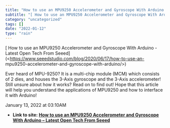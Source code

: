 ```yaml
---
title: "How to use an MPU9250 Accelerometer and Gyroscope With Arduino – Latest Open Tech From Seeed"
subtitle: "[ How to use an MPU9250 Accelerometer and Gyroscope With Arduino - Latest Open"
category: "uncategorized"
tags: []
date: "2022-01-12"
type: "rain"
---
```

[ How to use an MPU9250 Accelerometer and Gyroscope With Arduino - Latest Open
Tech From Seeed](<https://www.seeedstudio.com/blog/2020/06/17/how-to-use-an-
mpu9250-accelerometer-and-gyroscope-with-arduino/>)

Ever heard of MPU-9250? It is a multi-chip module (MCM) which consists of 2
dies, and houses the 3-Axis gyroscope and the 3-Axis accelerometer! Still
unsure about how it works? Read on to find out! Hope that this article will
help you understand the applications of MPU9250 and how to interface it with
Arduino!

January 13, 2022 at 03:10AM


* **Link to site:** **[How to use an MPU9250 Accelerometer and Gyroscope With Arduino – Latest Open Tech From Seeed](None)**